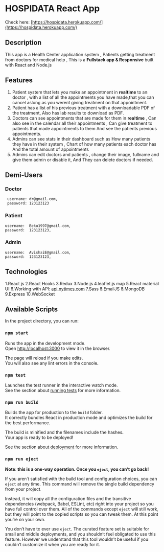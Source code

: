 # HOSPIDATA React App

Check here: [https://hospidata.herokuapp.com/](https://hospidata.herokuapp.com/)

## Description

This app is a Health Center application system , Patients getting treatment from doctors for medical help , This is a **Fullstack app & Responsive** built with React and Node.js

## Features

1. Patient system that lets you make an appointment in **realtime** to an doctor , with a list   of all the appointments you have made,that you can cancel aslong as you werent giving treatment on that appointment.
2. Patient has a list of his previous treatment with a downloadable PDF of the treatment, Also has lab results to download as PDF.
3. Doctors can see appointments that are made for them in **realtime** , Can also see in the calendar all their appointments , Can give treatment to patients that made appointments to them And see the patients previous appointments.
4. Admins can see stats in their dashboard such as How many patients they have in their system , Chart of how many patients each doctor has And the total amount of appointments
5. Admins can edit doctors and patients , change their image, fullname and give them admin or disable it, And They can delete doctors if needed.

## Demi-Users

### Doctor
     username: dr@gmail.com,
     password: 123123123

### Patient
    username:  Beku1997@gmail.com,
    password:  123123123,

### Admin
    username:  AvishaiE@gmail.com,
    password:  123123123,


## Technologies

1.React js
2.React Hooks
3.Redux
3.Node.js
4.leaflet.js map
5.React material UI
6.Working with API: [api.nytimes.com](https://api.nytimes.com/svc/search/v2/articlesearch.json?q=medical&api-key=G9uYEwGAIAAbvA01jyKSm7MyRp6pM7iV)
7.Sass
8.EmailJS
8.MongoDB
9.Express
10.WebSocket

## Available Scripts

In the project directory, you can run:

### `npm start`

Runs the app in the development mode.\
Open [http://localhost:3000](http://localhost:3000) to view it in the browser.

The page will reload if you make edits.\
You will also see any lint errors in the console.

### `npm test`

Launches the test runner in the interactive watch mode.\
See the section about [running tests](https://facebook.github.io/create-react-app/docs/running-tests) for more information.

### `npm run build`

Builds the app for production to the `build` folder.\
It correctly bundles React in production mode and optimizes the build for the best performance.

The build is minified and the filenames include the hashes.\
Your app is ready to be deployed!

See the section about [deployment](https://facebook.github.io/create-react-app/docs/deployment) for more information.

### `npm run eject`

**Note: this is a one-way operation. Once you `eject`, you can’t go back!**

If you aren’t satisfied with the build tool and configuration choices, you can `eject` at any time. This command will remove the single build dependency from your project.

Instead, it will copy all the configuration files and the transitive dependencies (webpack, Babel, ESLint, etc) right into your project so you have full control over them. All of the commands except `eject` will still work, but they will point to the copied scripts so you can tweak them. At this point you’re on your own.

You don’t have to ever use `eject`. The curated feature set is suitable for small and middle deployments, and you shouldn’t feel obligated to use this feature. However we understand that this tool wouldn’t be useful if you couldn’t customize it when you are ready for it.

